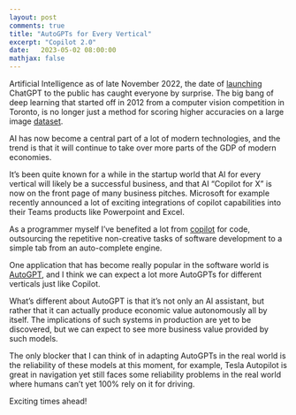 ```yaml
---
layout: post
comments: true
title: "AutoGPTs for Every Vertical"
excerpt: "Copilot 2.0"
date:   2023-05-02 08:00:00
mathjax: false
---
```


Artificial Intelligence as of late November 2022, the date of [launching](https://openai.com/blog/chatgpt) ChatGPT to the public has caught everyone by surprise. The big bang of deep learning that started off in 2012 from a computer vision competition in Toronto, is no longer just a method for scoring higher accuracies on a large image [dataset](https://image-net.org/).

AI has now become a central part of a lot of modern technologies, and the trend is that it will continue to take over more parts of the GDP of modern economies.

It’s been quite known for a while in the startup world that AI for every vertical will likely be a successful business, and that AI “Copilot for X” is now on the front page of many business pitches. Microsoft for example recently announced a lot of exciting integrations of copilot capabilities into their Teams products like Powerpoint and Excel.

As a programmer myself I’ve benefited a lot from [copilot](https://code.visualstudio.com/blogs/2023/03/30/vscode-copilot) for code, outsourcing the repetitive non-creative tasks of software development to a simple tab from an auto-complete engine.

One application that has become really popular in the software world is [AutoGPT](https://github.com/Significant-Gravitas/Auto-GPT), and I think we can expect a lot more AutoGPTs for different verticals just like Copilot.

What’s different about AutoGPT is that it’s not only an AI assistant, but rather that it can actually produce economic value autonomously all by itself. The implications of such systems in production are yet to be discovered, but we can expect to see more business value provided by such models.

The only blocker that I can think of in adapting AutoGPTs in the real world is the reliability of these models at this moment, for example, Tesla Autopilot is great in navigation yet still faces some reliability problems in the real world where humans can’t yet 100% rely on it for driving.

Exciting times ahead!